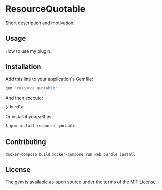 # ResourceQuotable
Short description and motivation.

## Usage
How to use my plugin.

## Installation
Add this line to your application's Gemfile:

```ruby
gem 'resource_quotable'
```

And then execute:
```bash
$ bundle
```

Or install it yourself as:
```bash
$ gem install resource_quotable
```

## Contributing

`docker-compose build`
`docker-compose run web bundle install`

## License
The gem is available as open source under the terms of the [MIT License](https://opensource.org/licenses/MIT).
